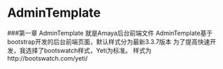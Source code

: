 # AdminTemplate
###第一章 AdminTemplate 就是Amaya后台前端文件
AdminTemplate基于bootstrap开发的后台前端页面，默认样式分为最新3.3.7版本
为了提高快速开发，我选择了bootswatch样式，Yeti为标准。
样式为http://bootswatch.com/yeti/
